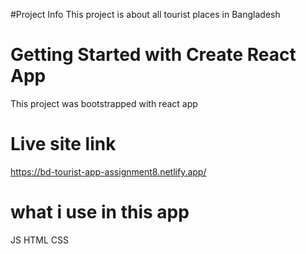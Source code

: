 #Project Info
This project is about all tourist places in  Bangladesh 
# Getting Started with Create React App

This project was bootstrapped with react app 

# Live site link
https://bd-tourist-app-assignment8.netlify.app/

# what i use in this app
JS
HTML
CSS

